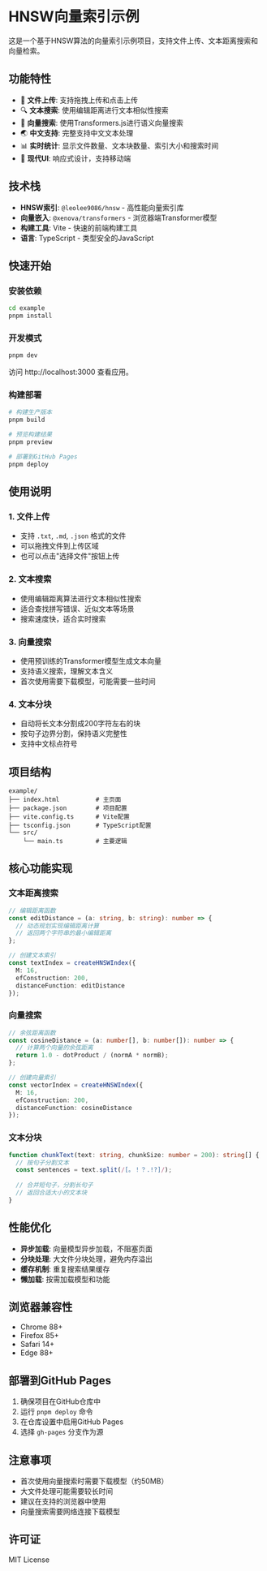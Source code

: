 # HNSW向量索引示例

这是一个基于HNSW算法的向量索引示例项目，支持文件上传、文本距离搜索和向量检索。

## 功能特性

- 📁 **文件上传**: 支持拖拽上传和点击上传
- 🔍 **文本搜索**: 使用编辑距离进行文本相似性搜索
- 🧠 **向量搜索**: 使用Transformers.js进行语义向量搜索
- 🌏 **中文支持**: 完整支持中文文本处理
- 📊 **实时统计**: 显示文件数量、文本块数量、索引大小和搜索时间
- 🎨 **现代UI**: 响应式设计，支持移动端

## 技术栈

- **HNSW索引**: `@leolee9086/hnsw` - 高性能向量索引库
- **向量嵌入**: `@xenova/transformers` - 浏览器端Transformer模型
- **构建工具**: Vite - 快速的前端构建工具
- **语言**: TypeScript - 类型安全的JavaScript

## 快速开始

### 安装依赖

```bash
cd example
pnpm install
```

### 开发模式

```bash
pnpm dev
```

访问 http://localhost:3000 查看应用。

### 构建部署

```bash
# 构建生产版本
pnpm build

# 预览构建结果
pnpm preview

# 部署到GitHub Pages
pnpm deploy
```

## 使用说明

### 1. 文件上传

- 支持 `.txt`, `.md`, `.json` 格式的文件
- 可以拖拽文件到上传区域
- 也可以点击"选择文件"按钮上传

### 2. 文本搜索

- 使用编辑距离算法进行文本相似性搜索
- 适合查找拼写错误、近似文本等场景
- 搜索速度快，适合实时搜索

### 3. 向量搜索

- 使用预训练的Transformer模型生成文本向量
- 支持语义搜索，理解文本含义
- 首次使用需要下载模型，可能需要一些时间

### 4. 文本分块

- 自动将长文本分割成200字符左右的块
- 按句子边界分割，保持语义完整性
- 支持中文标点符号

## 项目结构

```
example/
├── index.html          # 主页面
├── package.json        # 项目配置
├── vite.config.ts      # Vite配置
├── tsconfig.json       # TypeScript配置
└── src/
    └── main.ts         # 主要逻辑
```

## 核心功能实现

### 文本距离搜索

```typescript
// 编辑距离函数
const editDistance = (a: string, b: string): number => {
  // 动态规划实现编辑距离计算
  // 返回两个字符串的最小编辑距离
};

// 创建文本索引
const textIndex = createHNSWIndex({
  M: 16,
  efConstruction: 200,
  distanceFunction: editDistance
});
```

### 向量搜索

```typescript
// 余弦距离函数
const cosineDistance = (a: number[], b: number[]): number => {
  // 计算两个向量的余弦距离
  return 1.0 - dotProduct / (normA * normB);
};

// 创建向量索引
const vectorIndex = createHNSWIndex({
  M: 16,
  efConstruction: 200,
  distanceFunction: cosineDistance
});
```

### 文本分块

```typescript
function chunkText(text: string, chunkSize: number = 200): string[] {
  // 按句子分割文本
  const sentences = text.split(/[。！？.!?]/);
  
  // 合并短句子，分割长句子
  // 返回合适大小的文本块
}
```

## 性能优化

- **异步加载**: 向量模型异步加载，不阻塞页面
- **分块处理**: 大文件分块处理，避免内存溢出
- **缓存机制**: 重复搜索结果缓存
- **懒加载**: 按需加载模型和功能

## 浏览器兼容性

- Chrome 88+
- Firefox 85+
- Safari 14+
- Edge 88+

## 部署到GitHub Pages

1. 确保项目在GitHub仓库中
2. 运行 `pnpm deploy` 命令
3. 在仓库设置中启用GitHub Pages
4. 选择 `gh-pages` 分支作为源

## 注意事项

- 首次使用向量搜索时需要下载模型（约50MB）
- 大文件处理可能需要较长时间
- 建议在支持的浏览器中使用
- 向量搜索需要网络连接下载模型

## 许可证

MIT License 